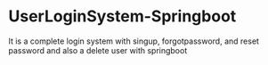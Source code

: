 # UserLoginSystem-Springboot
It is a complete login system with singup, forgotpassword, and reset password and also a delete user with springboot
